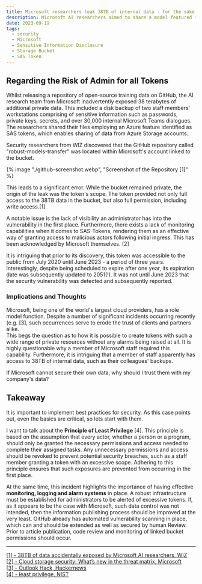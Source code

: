 ```yaml
---
title: Microsoft researchers leak 38TB of internal data - for the sake of "AI"
description: Microsoft AI researchers aimed to share a model featured in a paper. Consequently, they generated a SAS token to retrieve the model from a storage bucket and shared a link publicly on GitHub. Unfortunately, the link unintentionally provided access to all the Buckets contents. This article discusses the resulting implications.
date: 2023-09-19
tags:
  - security
  - Microsoft
  - Sensitive Information Disclosure
  - Storage Bucket
  - SAS Token
---
```

## Regarding the Risk of Admin for all Tokens

Whilst releasing a repository of open-source training data on GitHub, the AI research team from Microsoft inadvertently exposed 38 terabytes of additional private data.
This included a disk backup of two staff members' workstations comprising of sensitive information such as passwords, private keys, secrets, and over 30,000 internal Microsoft Teams dialogues.
The researchers shared their files employing an Azure feature identified as SAS tokens, which enables sharing of data from Azure Storage accounts.  

Security researchers from WIZ discovered that the GitHub repository called "robust-models-transfer" was located within Microsoft's account linked to the bucket.

{% image "./github-screenshot.webp", "Screenshot of the Repository [1]" %}

This leads to a significant error.
While the bucket remained private, the origin of the leak was the token's scope.
The token provided not only full access to the 38TB data in the bucket, but also full permission, including write access.[1]

A notable issue is the lack of visibility an administrator has into the vulnerability in the first place.
Furthermore, there exists a lack of monitoring capabilities when it comes to SAS-Tokens, rendering them as an effective way of granting access to malicious actors following initial ingress. 
This has been acknowledged by Microsoft themselves. [2]

It is intriguing that prior to its discovery, this token was accessible to the public from July 2020 until June 2023 - a period of three years.
Interestingly, despite being scheduled to expire after one year, its expiration date was subsequently updated to 2051(!).
It was not until June 2023 that the security vulnerability was detected and subsequently reported.

### Implications and Thoughts
Microsoft, being one of the world's largest cloud providers, has a role model function. 
Despite a number of significant incidents occurring recently (e.g. [3], such occurrences serve to erode the trust of clients and partners alike.    
This begs the question as to how it is possible to create tokens with such a wide range of private resources without any alarms being raised at all.
It is highly questionable why a member of Microsoft staff required this capability.
Furthermore, it is intriguing that a member of staff apparently has access to 38TB of internal data, such as their colleagues' backups.  

If Microsoft cannot secure their own data, why should I trust them with my company's data?

## Takeaway

It is important to implement best practices for security.
As this case points out, even the basics are critical, so lets start with them.  

I want to talk about the **Principle of Least Privilege** [4].
This principle is based on the assumption that every actor, whether a person or a program, should only be granted the necessary permissions and access needed to complete their assigned tasks.
Any unnecessary permissions and access should be revoked to prevent potential security breaches, such as a staff member granting a token with an excessive scope. 
Adhering to this principle ensures that such exposures are prevented from occurring in the first place.

At the same time, this incident highlights the importance of having effective **monitoring, logging and alarm systems** in place.
A robust infrastructure must be established for administrators to be alerted of excessive tokens.
If, as it appears to be the case with Microsoft, such data control was not intended, then the information publishing process should be improved at the very least.
GitHub already has automated vulnerability scanning in place, which can and should be extended as well as secured by human Review.
Prior to article publication, code review and monitoring of linked bucket permissions should occur.

---
<a href="https://www.wiz.io/blog/38-terabytes-of-private-data-accidentally-exposed-by-microsoft-ai-researchers" target="_blank">[1] - 38TB of data accidentally exposed by Microsoft AI researchers, WIZ</a>  
<a href="https://www.microsoft.com/en-us/security/blog/2023/09/07/cloud-storage-security-whats-new-in-the-threat-matrix/#:~:text=Create%20SAS%20Token" target="_blank">[2] - Cloud storage security: What’s new in the threat matrix, Microsoft</a>  
<a href="https://thehackernews.com/2023/09/outlook-breach-microsoft-reveals-how.html" target="_blank">[3] - Outlook Hack, Hackernews</a>  
<a href="https://csrc.nist.gov/glossary/term/least_privilege" target="_blank">[4] - least privilege, NIST</a>

